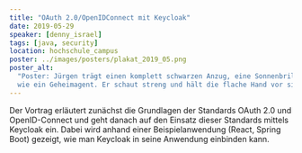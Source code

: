 ```yaml
---
title: "OAuth 2.0/OpenIDConnect mit Keycloak"
date: 2019-05-29
speaker: [denny_israel]
tags: [java, security]
location: hochschule_campus
poster: ../images/posters/plakat_2019_05.png
poster_alt:
  "Poster: Jürgen trägt einen komplett schwarzen Anzug, eine Sonnenbrille und einen verkabelten Ohrstöpsel. Er sieht aus
  wie ein Geheimagent. Er schaut streng und hält die flache Hand vor sich um uns zurückzuhalten."
---
```


Der Vortrag erläutert zunächst die Grundlagen der Standards OAuth 2.0 und OpenID-Connect und geht danach auf den Einsatz
dieser Standards mittels Keycloak ein. Dabei wird anhand einer Beispielanwendung (React, Spring Boot) gezeigt, wie man
Keycloak in seine Anwendung einbinden kann.
